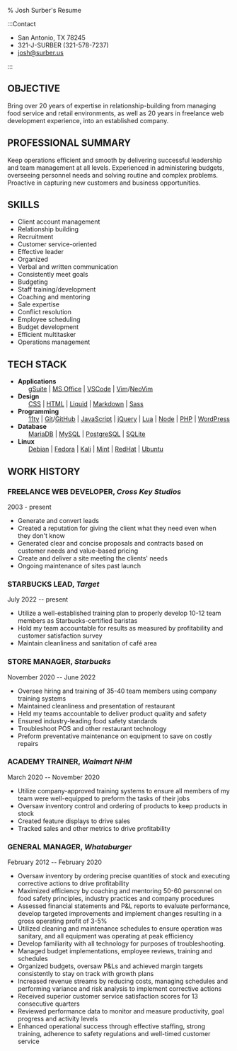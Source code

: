 % Josh Surber's Resume

<style>li li{display:inline}li li+li::before{content:' | '}</style>

:::Contact

- San Antonio, TX 78245
- 321-J-SURBER (321-578-7237)
- <josh@surber.us>

:::

## OBJECTIVE

Bring over 20 years of expertise in relationship-building from managing food
service and retail environments, as well as 20 years in freelance web
development experience, into an established company.

## PROFESSIONAL SUMMARY

Keep operations efficient and smooth by delivering successful leadership and
team management at all levels. Experienced in administering budgets,
overseeing personnel needs and solving routine and complex problems. Proactive
in capturing new customers and business opportunities.

## SKILLS

- Client account management
- Relationship building
- Recruitment
- Customer service-oriented
- Effective leader
- Organized
- Verbal and written communication
- Consistently meet goals
- Budgeting
- Staff training/development
- Coaching and mentoring
- Sale expertise
- Conflict resolution
- Employee scheduling
- Budget development
- Efficient multitasker
- Operations management

## TECH STACK

- **Applications**
  - [gSuite](http://workspace.google.com)
  - [MS Office](http://office.com)
  - [VSCode](http://code.visualstudio.com)
  - [Vim](http://vim.org)/[NeoVim](http://neovim.io)
- **Design**
  - [CSS](https://www.w3.org/TR/CSS)
  - [HTML](https://developer.mozilla.org/en-US/docs/Glossary/HTML5)
  - [Liquid](http://liquidjs.com)
  - [Markdown](http://markdownguide.org)
  - [Sass](https://sass-lang.com)
- **Programming**
  - [11ty](http://11ty.dev)
  - [Git](http://git-scm.org)/[GitHub](http://github.com)
  - [JavaScript](https://developer.mozilla.org/en-US/docs/Web/JavaScript)
  - [jQuery](https://jquery.com)
  - [Lua](http://lua.org)
  - [Node](http://nodejs.org)
  - [PHP](https://www.php.net/)
  - [WordPress](http://wordpress.org)
- **Database**
  - [MariaDB](http://mariadb.org)
  - [MySQL](https://www.mysql.com)
  - [PostgreSQL](https://www.postgresql.org)
  - [SQLite](http://sqlite.org)
- **Linux**
  - [Debian](http://debian.org)
  - [Fedora](http://getfedora.org)
  - [Kali](http://kali.org)
  - [Mint](http://linuxmint.com)
  - [RedHat](http://redhat.com)
  - [Ubuntu](http://ubuntu.com)

## WORK HISTORY

### FREELANCE WEB DEVELOPER, _Cross Key Studios_

2003 - present

- Generate and convert leads
- Created a reputation for giving the client what they need even when they
  don't know
- Generated clear and concise proposals and contracts based on customer needs
  and value-based pricing
- Create and deliver a site meeting the clients' needs
- Ongoing maintenance of sites past launch

### STARBUCKS LEAD, _Target_

July 2022 -- present

- Utilize a well-established training plan to properly develop 10-12 team
  members as Starbucks-certified baristas
- Hold my team accountable for results as measured by profitability and
  customer satisfaction survey
- Maintain cleanliness and sanitation of café area

### STORE MANAGER, _Starbucks_

November 2020 -- June 2022

- Oversee hiring and training of 35-40 team members using company training
  systems
- Maintained cleanliness and presentation of restaurant
- Held my teams accountable to deliver product quality and safety
- Ensured industry-leading food safety standards
- Troubleshoot POS and other restaurant technology
- Preform preventative maintenance on equipment to save on costly repairs

### ACADEMY TRAINER, _Walmart NHM_

March 2020 -- November 2020

- Utilize company-approved training systems to ensure all members of my team
  were well-equipped to preform the tasks of their jobs
- Oversaw inventory control and ordering of products to keep products in stock
- Created feature displays to drive sales
- Tracked sales and other metrics to drive profitability

### GENERAL MANAGER, _Whataburger_

February 2012 -- February 2020

- Oversaw inventory by ordering precise quantities of stock and executing
  corrective actions to drive profitability
- Maximized efficiency by coaching and mentoring 50-60 personnel on food
  safety principles, industry practices and company procedures
- Assessed financial statements and P&L reports to evaluate performance,
  develop targeted improvements and implement changes resulting in a gross
  operating profit of 3-5%
- Utilized cleaning and maintenance schedules to ensure operation was sanitary,
  and all equipment was operating at peak efficiency
- Develop familiarity with all technology for purposes of troubleshooting.
- Managed budget implementations, employee reviews, training and schedules
- Organized budgets, oversaw P&Ls and achieved margin targets consistently to
  stay on track with growth plans
- Increased revenue streams by reducing costs, managing schedules and
  performing variance and risk analysis to implement corrective actions
- Received superior customer service satisfaction scores for 13 consecutive
  quarters
- Reviewed performance data to monitor and measure productivity, goal progress
  and activity levels
- Enhanced operational success through effective staffing, strong training,
  adherence to safety regulations and well-timed customer service

<!-- vim: set ft=markdown tw=80 cc=80 : -->
